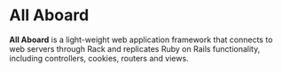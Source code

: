 # All Aboard

__All Aboard__ is a light-weight web application framework that connects to web servers through Rack and replicates Ruby on Rails functionality, including controllers, cookies, routers and views.
